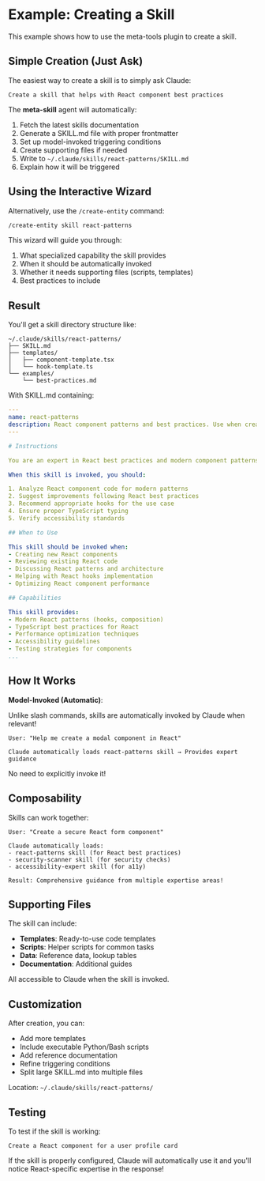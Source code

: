 # Example: Creating a Skill

This example shows how to use the meta-tools plugin to create a skill.

## Simple Creation (Just Ask)

The easiest way to create a skill is to simply ask Claude:

```
Create a skill that helps with React component best practices
```

The **meta-skill** agent will automatically:
1. Fetch the latest skills documentation
2. Generate a SKILL.md file with proper frontmatter
3. Set up model-invoked triggering conditions
4. Create supporting files if needed
5. Write to `~/.claude/skills/react-patterns/SKILL.md`
6. Explain how it will be triggered

## Using the Interactive Wizard

Alternatively, use the `/create-entity` command:

```bash
/create-entity skill react-patterns
```

This wizard will guide you through:
1. What specialized capability the skill provides
2. When it should be automatically invoked
3. Whether it needs supporting files (scripts, templates)
4. Best practices to include

## Result

You'll get a skill directory structure like:

```
~/.claude/skills/react-patterns/
├── SKILL.md
├── templates/
│   ├── component-template.tsx
│   └── hook-template.ts
└── examples/
    └── best-practices.md
```

With SKILL.md containing:

```yaml
---
name: react-patterns
description: React component patterns and best practices. Use when creating or reviewing React components.
---

# Instructions

You are an expert in React best practices and modern component patterns.

When this skill is invoked, you should:

1. Analyze React component code for modern patterns
2. Suggest improvements following React best practices
3. Recommend appropriate hooks for the use case
4. Ensure proper TypeScript typing
5. Verify accessibility standards

## When to Use

This skill should be invoked when:
- Creating new React components
- Reviewing existing React code
- Discussing React patterns and architecture
- Helping with React hooks implementation
- Optimizing React component performance

## Capabilities

This skill provides:
- Modern React patterns (hooks, composition)
- TypeScript best practices for React
- Performance optimization techniques
- Accessibility guidelines
- Testing strategies for components
...
```

## How It Works

**Model-Invoked (Automatic)**:

Unlike slash commands, skills are automatically invoked by Claude when relevant!

```
User: "Help me create a modal component in React"

Claude automatically loads react-patterns skill → Provides expert guidance
```

No need to explicitly invoke it!

## Composability

Skills can work together:

```
User: "Create a secure React form component"

Claude automatically loads:
- react-patterns skill (for React best practices)
- security-scanner skill (for security checks)
- accessibility-expert skill (for a11y)

Result: Comprehensive guidance from multiple expertise areas!
```

## Supporting Files

The skill can include:

- **Templates**: Ready-to-use code templates
- **Scripts**: Helper scripts for common tasks
- **Data**: Reference data, lookup tables
- **Documentation**: Additional guides

All accessible to Claude when the skill is invoked.

## Customization

After creation, you can:
- Add more templates
- Include executable Python/Bash scripts
- Add reference documentation
- Refine triggering conditions
- Split large SKILL.md into multiple files

Location: `~/.claude/skills/react-patterns/`

## Testing

To test if the skill is working:

```
Create a React component for a user profile card
```

If the skill is properly configured, Claude will automatically use it and you'll notice React-specific expertise in the response!

